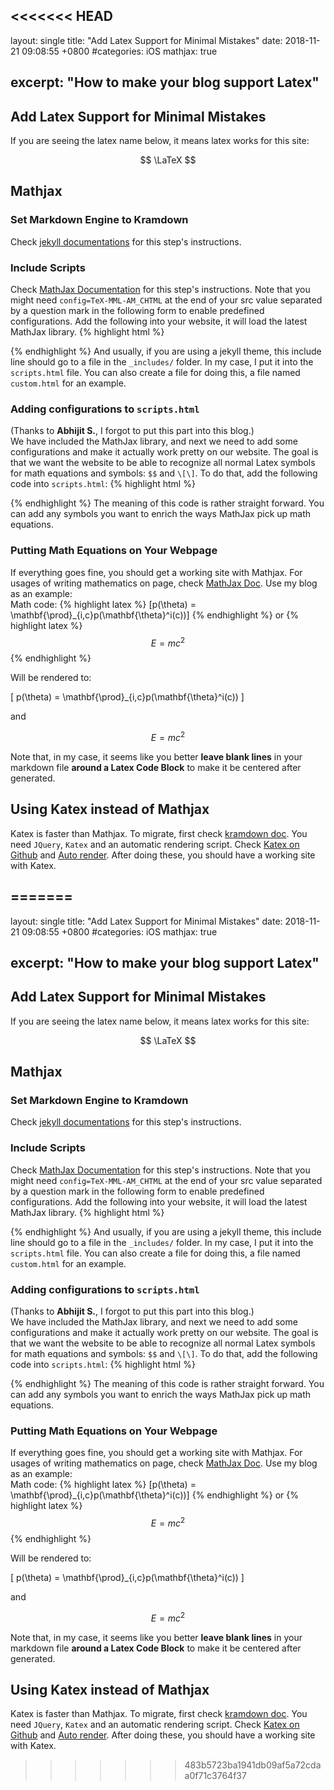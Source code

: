 <<<<<<< HEAD
---
layout: single
title:  "Add Latex Support for Minimal Mistakes"
date:   2018-11-21 09:08:55 +0800
#categories: iOS
mathjax: true

excerpt: "How to make your blog support Latex"  
---



## Add Latex Support for Minimal Mistakes

If you are seeing the latex name below, it means latex works for this site:

$$ \LaTeX $$

## Mathjax
### Set Markdown Engine to Kramdown
Check [jekyll documentations][jekyll-doc] for this step's instructions.

### Include Scripts
Check [MathJax Documentation][Mathjax-doc] for this step's instructions. Note that you might need ``config=TeX-MML-AM_CHTML`` at the end of your src value separated by a question mark in the following form to enable predefined configurations. Add the following into your website, it will load the latest MathJax library.
{% highlight html %}
<script type="text/javascript" async
	src="https://cdnjs.cloudflare.com/ajax/libs/mathjax/2.7.5/latest.js?config=TeX-MML-AM_CHTML">
</script>
{% endhighlight %}
And usually, if you are using a jekyll theme, this include line should go to a file in the ``_includes/`` folder. In my case, I put it into the ``scripts.html`` file. You can also create a file for doing this, a file named ``custom.html`` for an example.

### Adding configurations to ``scripts.html``
(Thanks to **Abhijit S.**, I forgot to put this part into this blog.)  
We have included the MathJax library, and next we need to add some configurations and make it actually work pretty on our website. The goal is that we want
the website to be able to recognize all normal Latex symbols for math equations and symbols: ``$$`` and ``\[\]``. To do that, add the following
code into ``scripts.html``:
{% highlight html %}
<script type="text/x-mathjax-config">
   MathJax.Hub.Config({
     extensions: ["tex2jax.js"],
     jax: ["input/TeX", "output/HTML-CSS"],
     tex2jax: {
       inlineMath: [ ['$','$'], ["\\(","\\)"] ],
       displayMath: [ ['$$','$$'], ["\\[","\\]"] ],
       processEscapes: true
     },
     "HTML-CSS": { availableFonts: ["TeX"] }
   });
</script>
{% endhighlight %}
The meaning of this code is rather straight forward. You can add any symbols you want to enrich the ways MathJax pick up math equations.

### Putting Math Equations on Your Webpage
If everything goes fine, you should get a working site with Mathjax. For usages of writing mathematics on page, check [MathJax Doc][Mathjax-page]. Use my blog as an example:  
Math code:
{% highlight latex %}
\[p(\theta) = \mathbf{\prod}_{i,c}p(\mathbf{\theta}^i(c))\]
{% endhighlight %}
or
{% highlight latex %}
$$ E = mc^2 $$
{% endhighlight %}

Will be rendered to:

\[ p(\theta) = \mathbf{\prod}_{i,c}p(\mathbf{\theta}^i(c)) \]

and 

$$ E = mc^2 $$

Note that, in my case, it seems like you better **leave blank lines** in your markdown file **around a Latex Code Block** to make it be centered after generated.

## Using Katex instead of Mathjax
Katex is faster than Mathjax. To migrate, first check [kramdown doc][kramdown-katex]. You need ``JQuery``, ``Katex`` and an automatic rendering script. Check [Katex on Github][katex-git] and [Auto render][auto-render]. After doing these, you should have a working site with Katex.


[jekyll-doc]:https://jekyllrb.com/docs/configuration/
[Mathjax-doc]:http://docs.mathjax.org/en/latest/web/start.html
[Mathjax-page]:http://docs.mathjax.org/en/latest/start.html#putting-mathematics-in-a-web-page
[kramdown-katex]:https://kramdown.gettalong.org/math_engine/mathjax.html
[katex-git]:https://github.com/Khan/KaTeX
[auto-render]:https://github.com/Khan/KaTeX/blob/master/contrib/auto-render/README.md

=======
---
layout: single
title:  "Add Latex Support for Minimal Mistakes"
date:   2018-11-21 09:08:55 +0800
#categories: iOS
mathjax: true

excerpt: "How to make your blog support Latex"  
---



## Add Latex Support for Minimal Mistakes

If you are seeing the latex name below, it means latex works for this site:

$$ \LaTeX $$

## Mathjax
### Set Markdown Engine to Kramdown
Check [jekyll documentations][jekyll-doc] for this step's instructions.

### Include Scripts
Check [MathJax Documentation][Mathjax-doc] for this step's instructions. Note that you might need ``config=TeX-MML-AM_CHTML`` at the end of your src value separated by a question mark in the following form to enable predefined configurations. Add the following into your website, it will load the latest MathJax library.
{% highlight html %}
<script type="text/javascript" async
	src="https://cdnjs.cloudflare.com/ajax/libs/mathjax/2.7.5/latest.js?config=TeX-MML-AM_CHTML">
</script>
{% endhighlight %}
And usually, if you are using a jekyll theme, this include line should go to a file in the ``_includes/`` folder. In my case, I put it into the ``scripts.html`` file. You can also create a file for doing this, a file named ``custom.html`` for an example.

### Adding configurations to ``scripts.html``
(Thanks to **Abhijit S.**, I forgot to put this part into this blog.)  
We have included the MathJax library, and next we need to add some configurations and make it actually work pretty on our website. The goal is that we want
the website to be able to recognize all normal Latex symbols for math equations and symbols: ``$$`` and ``\[\]``. To do that, add the following
code into ``scripts.html``:
{% highlight html %}
<script type="text/x-mathjax-config">
   MathJax.Hub.Config({
     extensions: ["tex2jax.js"],
     jax: ["input/TeX", "output/HTML-CSS"],
     tex2jax: {
       inlineMath: [ ['$','$'], ["\\(","\\)"] ],
       displayMath: [ ['$$','$$'], ["\\[","\\]"] ],
       processEscapes: true
     },
     "HTML-CSS": { availableFonts: ["TeX"] }
   });
</script>
{% endhighlight %}
The meaning of this code is rather straight forward. You can add any symbols you want to enrich the ways MathJax pick up math equations.

### Putting Math Equations on Your Webpage
If everything goes fine, you should get a working site with Mathjax. For usages of writing mathematics on page, check [MathJax Doc][Mathjax-page]. Use my blog as an example:  
Math code:
{% highlight latex %}
\[p(\theta) = \mathbf{\prod}_{i,c}p(\mathbf{\theta}^i(c))\]
{% endhighlight %}
or
{% highlight latex %}
$$ E = mc^2 $$
{% endhighlight %}

Will be rendered to:

\[ p(\theta) = \mathbf{\prod}_{i,c}p(\mathbf{\theta}^i(c)) \]

and 

$$ E = mc^2 $$

Note that, in my case, it seems like you better **leave blank lines** in your markdown file **around a Latex Code Block** to make it be centered after generated.

## Using Katex instead of Mathjax
Katex is faster than Mathjax. To migrate, first check [kramdown doc][kramdown-katex]. You need ``JQuery``, ``Katex`` and an automatic rendering script. Check [Katex on Github][katex-git] and [Auto render][auto-render]. After doing these, you should have a working site with Katex.


[jekyll-doc]:https://jekyllrb.com/docs/configuration/
[Mathjax-doc]:http://docs.mathjax.org/en/latest/web/start.html
[Mathjax-page]:http://docs.mathjax.org/en/latest/start.html#putting-mathematics-in-a-web-page
[kramdown-katex]:https://kramdown.gettalong.org/math_engine/mathjax.html
[katex-git]:https://github.com/Khan/KaTeX
[auto-render]:https://github.com/Khan/KaTeX/blob/master/contrib/auto-render/README.md

>>>>>>> 483b5723ba1941db09af5a72cdaa0f71c3764f37
